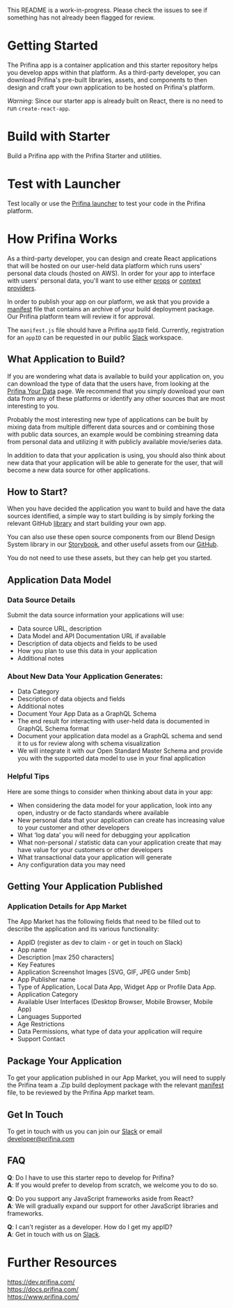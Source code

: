 This README is a work-in-progress. Please check the issues to see if something has not already been flagged for review.

# Getting Started

The Prifina app is a container application and this starter repository helps you develop apps within that platform. As a third-party developer, you can download Prifina's pre-built libraries, assets, and components to then design and craft your own application to be hosted on Prifina's platform.

*Warning:* Since our starter app is already built on React, there is no need to run `create-react-app`.

# Build with Starter

Build a Prifina app with the Prifina Starter and utilities. 

# Test with Launcher

Test locally or use the [Prifina launcher](https://github.com/prifina/prifina-widgets-launcher) to test your code in the Prifina platform.

# How Prifina Works

As a third-party developer, you can design and create React applications that will be hosted on our user-held data platform which runs users' personal data clouds (hosted on AWS). In order for your app to interface with users' personal data, you'll want to use either [props](https://reactjs.org/docs/components-and-props.html) or [context providers](https://reactjs.org/docs/context.html).

In order to publish your app on our platform, we ask that you provide a [manifest](https://web.dev/add-manifest/) file that contains an archive of your build deployment package. Our Prifina platform team will review it for approval.

The `manifest.js` file should have a Prifina `appID` field. Currently, registration for an `appID` can be requested in our public [Slack](https://join.slack.com/t/libertyequalitydata/shared_invite/zt-ddr4t974-MCzsch4FSeux8DrFQ2atbQ) workspace.

## What Application to Build?

If you are wondering what data is available to build your application on, you can download the type of data that the users have, from looking at the [Prifina Your Data](https://www.prifina.com/your-data.html) page. We recommend that you simply download your own data from any of these platforms or identify any other sources that are most interesting to you.

Probably the most interesting new type of applications can be built by mixing data from multiple different data sources and or combining those with public data sources, an example would be combining streaming data from personal data and utilizing it with publicly available movie/series data.

In addition to data that your application is using, you should also think about new data that your application will be able to generate for the user, that will become a new data source for other applications.

## How to Start?

When you have decided the application you want to build and have the data sources identified, a simple way to start building is by simply forking the relevant GitHub [library](https://github.com/prifina) and start building your own app.

You can also use these open source components from our Blend Design System library in our [Storybook](http://alpha.blend-ui.prifina.com/), and other useful assets from our [GitHub](https://github.com/prifina/blend-ui). 

You do not need to use these assets, but they can help get you started. 

## Application Data Model

### Data Source Details

Submit the data source information your applications will use:

- Data source URL, description
- Data Model and API Documentation URL if available
- Description of data objects and fields to be used
- How you plan to use this data in your application
- Additional notes

### About New Data Your Application Generates:

- Data Category
- Description of data objects and fields
- Additional notes
- Document Your App Data as a GraphQL Schema
- The end result for interacting with user-held data is documented in GraphQL Schema format
- Document your application data model as a GraphQL schema and send it to us for review along with schema visualization
- We will integrate it with our Open Standard Master Schema and provide you with the supported data model to use in your final application

### Helpful Tips

Here are some things to consider when thinking about data in your app:

- When considering the data model for your application, look into any open, industry or de facto standards where available
- New personal data that your application can create has increasing value to your customer and other developers
- What ‘log data’ you will need for debugging your application
- What non-personal / statistic data can your application create that may have value for your customers or other developers 
- What transactional data your application will generate
- Any configuration data you may need

## Getting Your Application Published

### Application Details for App Market

The App Market has the following fields that need to be filled out to describe the application and its various functionality:

- AppID (register as dev to claim - or get in touch on Slack)
- App name
- Description [max 250 characters]
- Key Features 
- Application Screenshot Images [SVG, GIF, JPEG under 5mb]
- App Publisher name 
- Type of Application, Local Data App, Widget App or Profile Data App.
- Application Category
- Available User Interfaces (Desktop Browser, Mobile Browser, Mobile App)
- Languages Supported
- Age Restrictions
- Data Permissions,  what type of data your application will require
- Support Contact

## Package Your Application
To get your application published in our App Market, you will need to supply the Prifina team a .Zip build deployment package with the relevant [manifest](https://web.dev/add-manifest/) file, to be reviewed by the Prifina App market team.

## Get In Touch

To get in touch with us you can join our [Slack](https://join.slack.com/t/prifinadev/shared_invite/zt-8d8ynow6-UFwwICFyYmgT8L~juBsBUw) or email developer@prifina.com


## FAQ
**Q**: Do I have to use this starter repo to develop for Prifina?  
**A**: If you would prefer to develop from scratch, we welcome you to do so.

**Q**: Do you support any JavaScript frameworks aside from React?  
**A**: We will gradually expand our support for other JavaScript libraries and frameworks. 

**Q**: I can't register as a developer. How do I get my appID?  
**A**: Get in touch with us on [Slack](https://join.slack.com/t/libertyequalitydata/shared_invite/zt-ddr4t974-MCzsch4FSeux8DrFQ2atbQ).


# Further Resources

https://dev.prifina.com/  
https://docs.prifina.com/  
https://www.prifina.com/



